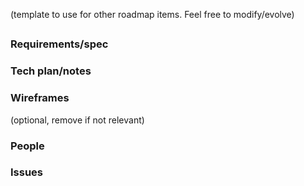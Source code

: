 (template to use for other roadmap items. Feel free to modify/evolve)

##


### Requirements/spec


### Tech plan/notes


### Wireframes
(optional, remove if not relevant)

### People

### Issues
